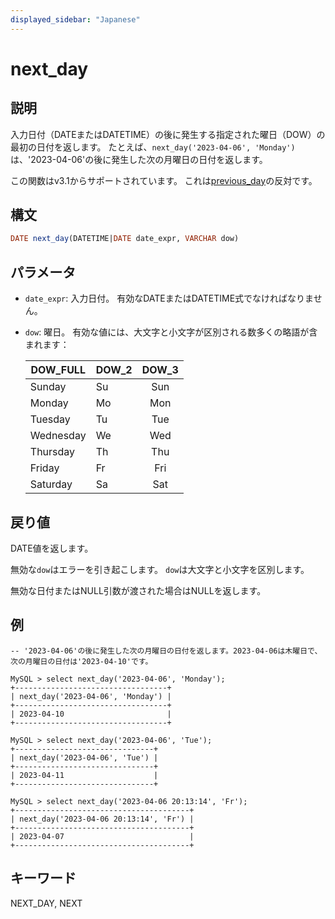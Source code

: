 ```yaml
---
displayed_sidebar: "Japanese"
---
```


# next_day

## 説明

入力日付（DATEまたはDATETIME）の後に発生する指定された曜日（DOW）の最初の日付を返します。 たとえば、`next_day('2023-04-06', 'Monday')`は、'2023-04-06'の後に発生した次の月曜日の日付を返します。

この関数はv3.1からサポートされています。 これは[previous_day](./previous_day.md)の反対です。

## 構文

```SQL
DATE next_day(DATETIME|DATE date_expr, VARCHAR dow)
```

## パラメータ

- `date_expr`: 入力日付。 有効なDATEまたはDATETIME式でなければなりません。
- `dow`: 曜日。 有効な値には、大文字と小文字が区別される数多くの略語が含まれます：
  
  | DOW_FULL  | DOW_2 | DOW_3 |
  | --------- | ----- |:-----:|
  | Sunday    | Su    | Sun   |
  | Monday    | Mo    | Mon   |
  | Tuesday   | Tu    | Tue   |
  | Wednesday | We    | Wed   |
  | Thursday  | Th    | Thu   |
  | Friday    | Fr    | Fri   |
  | Saturday  | Sa    | Sat   |

## 戻り値

DATE値を返します。

無効な`dow`はエラーを引き起こします。 `dow`は大文字と小文字を区別します。

無効な日付またはNULL引数が渡された場合はNULLを返します。

## 例

```Plain
-- '2023-04-06'の後に発生した次の月曜日の日付を返します。2023-04-06は木曜日で、次の月曜日の日付は'2023-04-10'です。

MySQL > select next_day('2023-04-06', 'Monday');
+----------------------------------+
| next_day('2023-04-06', 'Monday') |
+----------------------------------+
| 2023-04-10                       |
+----------------------------------+

MySQL > select next_day('2023-04-06', 'Tue');
+-------------------------------+
| next_day('2023-04-06', 'Tue') |
+-------------------------------+
| 2023-04-11                    |
+-------------------------------+

MySQL > select next_day('2023-04-06 20:13:14', 'Fr');
+---------------------------------------+
| next_day('2023-04-06 20:13:14', 'Fr') |
+---------------------------------------+
| 2023-04-07                            |
+---------------------------------------+
```

## キーワード

NEXT_DAY, NEXT